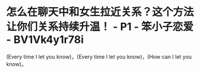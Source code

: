 # 怎么在聊天中和女生拉近关系？这个方法让你们关系持续升温！ - P1 - 笨小子恋爱 - BV1Vk4y1r78i

(Every time I let you know)，(Every time I let you know)，(How can I let you know)。

